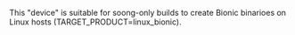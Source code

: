 This "device" is suitable for soong-only builds to create Bionic binarioes on
Linux hosts (TARGET_PRODUCT=linux_bionic).
